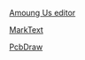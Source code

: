 [Amoung Us editor](https://github.com/Koupah/Among-Us-Editor)

[MarkText](https://github.com/marktext/marktext)

[PcbDraw](https://github.com/yaqwsx/PcbDraw)
